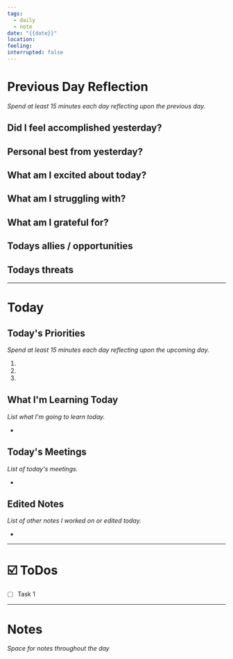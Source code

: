 ```yaml
---
tags:
  - daily
  - note
date: "{{date}}"
location: 
feeling: 
interrupted: false
---
```

# Previous Day Reflection
*Spend at least 15 minutes each day reflecting upon the previous day.*

**Did I feel accomplished yesterday?**
- 

**Personal best from yesterday?**
- 

**What am I excited about today?**
- 

**What am I struggling with?**
- 

**What am I grateful for?**
- 

**Todays allies / opportunities**
- 

**Todays threats**
- 

---
# Today
## Today's Priorities
*Spend at least 15 minutes each day reflecting upon the upcoming day.*

1. 
2. 
3. 

## What I'm Learning Today
*List what I'm going to learn today.*

- 

## Today's Meetings
*List of today's meetings.*

- 

## Edited Notes
*List of other notes I worked on or edited today.*

- 


---
# ☑️ ToDos

- [ ] Task 1


---
# Notes
*Space for notes throughout the day*


